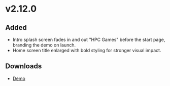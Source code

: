 # v2.12.0

## Added
- Intro splash screen fades in and out "HPC Games" before the start page, branding the demo on launch.
- Home screen title enlarged with bold styling for stronger visual impact.

## Downloads
- [Demo](https://example.com)
